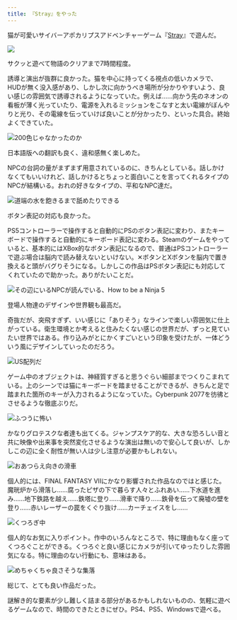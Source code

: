 ```yaml
---
title: 『Stray』をやった
---
```

猫が可愛いサイバーアポカリプスアドベンチャーゲーム『[Stray](https://store.steampowered.com/app/1332010/Stray/?l=japanese)』で遊んだ。

![](https://lh5.googleusercontent.com/cyUIXzcrQgOnHrYDGduQGPqUPVW0AXJVdzcHvm569khebWZyfgVTVJJSHxZcW9tynDe4rDs-lbRHn56h0p6w5blTHzSeca1omrhnoYGef4lObY9uAR10gY88cjhrCm3RLLAr9ucuQpqbmqVswxEyf5zT2abbF_eI1ZEY5C4zdbdJi9oAb2qU6phXOwh_CA)

サクッと遊べて物語のクリアまで7時間程度。

誘導と演出が抜群に良かった。猫を中心に持ってくる視点の低いカメラで、HUDが無く没入感があり、しかし次に向かうべき場所が分かりやすいよう、良い感じの雰囲気で誘導されるようになっていた。例えば……向かう先のネオンの看板が薄く光っていたり、電源を入れるミッションをこなすと太い電線がぼんやりと光り、その電線を伝っていけば良いことが分かったり、といった具合。終始よくできていた。

![](https://lh6.googleusercontent.com/XgaIGo0Wjo46jq9FEi-guXpwykhUk13zIOyWj076Q4oyIiqjo5Km2-ortI8uyWg5hKPInCRGyf5Y8ZTjM_O9mnpY8Ecv0qXgVl-QXytSNcmgN9-7I107Et9o07NwoKlor8ekieNEd0ExZ_qjmwte-qNz9C3uYCJhAsLyca7-Nq4uGRQzfI0qc98jMRApyQ "200色じゃなかったのか")

日本語版への翻訳も良く、違和感無く楽しめた。

NPCの台詞の量がまずまず用意されているのに、きちんとしている。話しかけなくてもいいけれど、話しかけるとちょっと面白いことを言ってくれるタイプのNPCが結構いる。おれの好きなタイプの、平和なNPC達だ。

![](https://lh4.googleusercontent.com/83rpnQRGQStu9RfLukWPDeqmsroTPqYaAgARhpMx1i4SyiHwdxVpXCbLNbeb5JfSULAiZf0U46aoDzq4hr9O9Un94MD1_0ISphg3vbQrIXt2DI7cOnIDrAdaLeZvhD_v3jpyNPWfgRJtdbLHJR8i_TzFKz-nY8B1icEugpjcGtmRRvfFhS3Y1AeI9X3uPw "道端の水を飽きるまで舐めたりできる")

ボタン表記の対応も良かった。

PS5コントローラーで操作すると自動的にPSのボタン表記に変わり、またキーボードで操作すると自動的にキーボード表記に変わる。Steamのゲームをやっていると、基本的にはXBox的なボタン表記になるので、普通はPSコントローラーで遊ぶ場合は脳内で読み替えないといけない。✕ボタンとXボタンを脳内で置き換えると頭がバグりそうになる。しかしこの作品はPSボタン表記にも対応してくれていたので助かった。ありがたいことだ。

![](https://lh6.googleusercontent.com/IRPXYX905F2frwBk4YQMXkqeX0Yxn0XW40SewJJtKbWZ11CQ_6Tg5k1hTs_04WOc-jX-VV5URZszYbUp3H-fwWhWXQA6xToCRBWtKQnqvjZJ-PSwKHVxmTeulDdi-Y2f-zrurLIZ-YA1-jNgo10Eslh90o6W0C6I83YlDv7qPOAJdN5LiRqFe0bPzeSxkg "その辺にいるNPCが読んでいる、How to be a Ninja 5")

登場人物達のデザインや世界観も最高だ。

奇抜だが、突飛すぎず、いい感じに「ありそう」なラインで楽しい雰囲気に仕上がっている。衛生環境とか考えると住みたくない感じの世界だが、ずっと見ていたい世界ではある。作り込みがとにかくすごいという印象を受けたが、一体どういう風にデザインしていったのだろう。

![](https://lh3.googleusercontent.com/SEphlt4VZ5tgeNSWiw-QMZ1KESPQS82ZFaIQGII5FdvMWXaf5icRmVQ3uANJg1Oji7IvRJdynRRfsqNixkCFse5_OPdRZSR-77zapp3ghMH2x_sj-2b4xWwlP3JQihdcB8jQ3FGow6_LYu4gwgE2P2Jp9LqtCLLpzHiOmrFKAA99d9Kd8sHa6MfQbAHPNQ "US配列だ")

ゲーム中のオブジェクトは、神経質すぎると思うぐらい細部までつくりこまれている。上のシーンでは猫にキーボードを踏ませることができるが、きちんと足で踏まれた箇所のキーが入力されるようになっていた。Cyberpunk 2077を彷彿とさせるような徹底ぶりだ。

![](https://lh6.googleusercontent.com/XXiPTl9fiz7il6OqnQWjCRWnADsckk5ZaRNkLKDB_8p8Lksgsgkc2VqRoAti73BODrrPf8F0QiBN3j3V03BmhcFCFZkRYoaUSOPCB5bJ9IznVzYi_PismM9cO7EqWzD1Qk9Pgj6d8aWIZlVKLYYzfX2bO1yAh4r7RKXpVf_1sXnuSCyDEMi-L4DYZRZOLg "ふつうに怖い")

かなりグロテスクな者達も出てくる。ジャンプスケア的な、大きな恐ろしい音と共に映像や出来事を突然変化させるような演出は無いので安心して良いが、しかしこの辺に全く耐性が無い人は少し注意が必要かもしれない。

![](https://lh5.googleusercontent.com/Te4j60PavdntNZa_CkLgd0o_L06usak2mFttJZIAmPCwxfDbo4J4zNRObWFZmOU2XTdYmzsKIIF5VzuUgnvKZKodA0fBydz9CfW6GqeKeF-Nq7QzsiOj0MfuStahjIxOM3-v6UiQJvL29teh0AusMVhhIqdVlVnunji6fK_z3O_hYwAnODCqLbZJVZrnRg "おあつらえ向きの滑車")

個人的には、FINAL FANTASY VIIにかなり影響された作品なのではと感じた。魔晄炉から滑落し……腐ったピザの下で暮らす人々とふれあい……下水道を進み……地下鉄路を越え……鉄塔に登り……滑車で降り……鉄骨を伝って廃墟の壁を登り……赤いレーザーの罠をくぐり抜け……カーチェイスをし……

![](https://lh4.googleusercontent.com/6S-r2mpl5vQkm_ZGXZymBq3_yJ10VTJvyXUS2-VI5gEvKhBLaJHazyB5du3fGCYvin5Gbt4DDlr3goYhbzj0YlIP_aZqOr9momnI71mv5CplxIfct8Lv5iYCIc3SkImcEGjMuAW7Fl_6BIyBlX9fVJBixCBpF3CNbGQjFCFsGJKzBc9rymuCvIt579OX-g "くつろぎ中")

個人的なお気に入りポイント。作中のいろんなところで、特に理由もなく座ってくつろぐことができる。くつろぐと良い感じにカメラが引いてゆったりした雰囲気になる。特に理由のない行動にも、意味はある。

![](https://lh5.googleusercontent.com/RsnvexbnQX49rIerbtxDATtwY1Pb23X5wCliA18YLCAiN4IFU83cqRNU-U140Zq9N9-Hg17gw9WMbTiBepcCj1zXscsQ0p78c8xMrwill4c9wCqz6odsqZLhM905EX6aea4nrGTz4nk1L1EoKXLFZ_XjbIl_BmatKFYbOe1v8-OGx1mSowm5RMfs8OhYRg "めちゃくちゃ良さそうな集落")

総じて、とても良い作品だった。

謎解き的な要素が少し難しく詰まる部分があるかもしれないものの、気軽に遊べるゲームなので、時間のできたときにぜひ。PS4、PS5、Windowsで遊べる。
